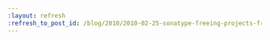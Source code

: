 ```yaml
---
:layout: refresh
:refresh_to_post_id: /blog/2010/2010-02-25-sonatype-freeing-projects-from-java-nets-maven-repo
---
```

